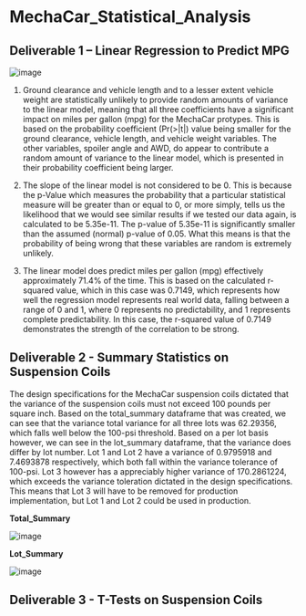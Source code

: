 # MechaCar_Statistical_Analysis

## Deliverable 1 – Linear Regression to Predict MPG

![image](https://user-images.githubusercontent.com/92111396/153313295-542f9c27-6fb5-4e79-9287-6080dbff1434.png)


1. Ground clearance and vehicle length and to a lesser extent vehicle weight are statistically unlikely to provide random amounts of variance to the linear model, meaning that all three coefficients have a significant impact on miles per gallon (mpg) for the MechaCar protypes. This is based on the probability coefficient (Pr(>|t|) value being smaller for the ground clearance, vehicle length, and vehicle weight variables. The other variables, spoiler angle and AWD, do appear to contribute a random amount of variance to the linear model, which is presented in their probability coefficient being larger.

2. The slope of the linear model is not considered to be 0. This is because the p-Value which measures the probability that a particular statistical measure will be greater than or equal to 0, or more simply, tells us the likelihood that we would see similar results if we tested our data again, is calculated to be 5.35e-11. The p-value of 5.35e-11 is significantly smaller than the assumed (normal) p-value of 0.05. What this means is that the probability of being wrong that these variables are random is extremely unlikely.

3. The linear model does predict miles per gallon (mpg) effectively approximately 71.4% of the time. This is based on the calculated r-squared value, which in this case was 0.7149, which represents how well the regression model represents real world data, falling between a range of 0 and 1, where 0 represents no predictability, and 1 represents complete predictability. In this case, the r-squared value of 0.7149 demonstrates the strength of the correlation to be strong. 


## Deliverable 2 - Summary Statistics on Suspension Coils

The design specifications for the MechaCar suspension coils dictated that the variance of the suspension coils must not exceed 100 pounds per square inch. Based on the total_summary dataframe that was created, we can see that the variance total variance for all three lots was 62.29356, which falls well below the 100-psi threshold. Based on a per lot basis however, we can see in the lot_summary dataframe, that the variance does differ by lot number. Lot 1 and Lot 2 have a variance of 0.9795918 and 7.4693878 respectively, which both fall within the variance tolerance of 100-psi. Lot 3 however has a appreciably higher variance of 170.2861224, which exceeds the variance toleration dictated in the design specifications. This means that Lot 3 will have to be removed for production implementation, but Lot 1 and Lot 2 could be used in production.  

**Total_Summary**

![image](https://user-images.githubusercontent.com/92111396/153315236-52fa8f7d-e2e0-4e73-9def-a5cbc06f3894.png)

**Lot_Summary**

![image](https://user-images.githubusercontent.com/92111396/153315278-35ae9bd1-19d1-4859-91da-2a93085cfab9.png)



## Deliverable 3 - T-Tests on Suspension Coils



